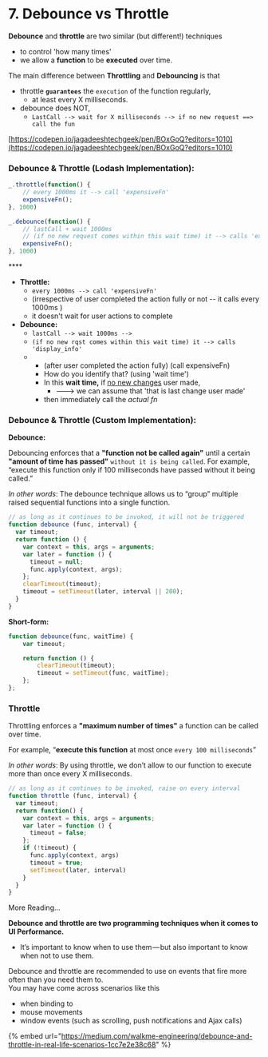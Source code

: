 # 7. Debounce vs Throttle

**Debounce** and **throttle** are two similar \(but different!\) techniques 

* to control 'how many times'
* we allow a **function** to be **executed** over time.

The main difference between **Throttling** and **Debouncing** is that 

* throttle **`guarantees`** the `execution` of the function regularly, 
  * at least every X milliseconds.
* debounce does NOT,
  * `LastCall --> wait for X milliseconds --> if no new request ==> call the fun`



[https://codepen.io/jagadeeshtechgeek/pen/BOxGoQ?editors=1010](https://codepen.io/jagadeeshtechgeek/pen/BOxGoQ?editors=1010)

### Debounce & Throttle \(Lodash  Implementation\):

```javascript
_.throttle(function() {
    // every 1000ms it --> call 'expensiveFn'
    expensiveFn();
}, 1000)
```

```javascript
_.debounce(function() {
    // lastCall + wait 1000ms
    // (if no new request comes within this wait time) it --> calls 'expensiveFn'
    expensiveFn();
}, 1000)
```

\*\*\*\*

* **Throttle:** 
  * `every 1000ms --> call 'expensiveFn'`  
  * \(irrespective of user completed the action fully or not -- it calls every 1000ms \)
  * it doesn't wait for user actions to complete
* **Debounce:** 
  * `lastCall --> wait 1000ms -->`
  * `(if no new rqst comes within this wait time) it --> calls 'display_info'`
  * * \(after user completed the action fully\) \(call expensiveFn\)
    * How do you identify that? \(using 'wait time'\)
    * In this **wait time,** if [no new changes](todo.md) user made,
      *  ---&gt; we can assume that 'that is last change user made'
    * then immediately call the _actual fn_





### Debounce & Throttle \(Custom  Implementation\):

**Debounce:**

Debouncing enforces that a **"function not be called again"** until a certain **"amount of time** **has** **passed"** `without it is being called`. For example, “execute this function only if 100 milliseconds have passed without it being called.”

_In other words_: The debounce technique allows us to “group” multiple raised sequential functions into a single function.

```javascript
// as long as it continues to be invoked, it will not be triggered
function debounce (func, interval) {
  var timeout;
  return function () {
    var context = this, args = arguments;
    var later = function () {
      timeout = null;
      func.apply(context, args);
    };
    clearTimeout(timeout);
    timeout = setTimeout(later, interval || 200);
  }
}
```



**Short-form:**

```javascript
function debounce(func, waitTime) {
    var timeout;

    return function () {
        clearTimeout(timeout);
        timeout = setTimeout(func, waitTime);
    };
};
```



### **Throttle**

Throttling enforces a **"maximum number of times"** a function can be called over time. 

For example, “**execute this function** at most once `every 100 milliseconds`”

_In other words_: By using throttle, we don’t allow to our function to execute more than once every X milliseconds.

```javascript
// as long as it continues to be invoked, raise on every interval
function throttle (func, interval) {
  var timeout;
  return function() {
    var context = this, args = arguments;
    var later = function () {
      timeout = false;
    };
    if (!timeout) {
      func.apply(context, args)
      timeout = true;
      setTimeout(later, interval)
    }
  }
}
```







More Reading...

**Debounce and throttle are two programming techniques when it comes to UI Performance.** 

* It’s important to know when to use them — but also important to know when not to use them. 

Debounce and throttle are recommended to use on events that fire more often than you need them to.   
You may have come across scenarios like this 

* when binding to 
* mouse movements 
* window events \(such as scrolling, push notifications and Ajax calls\)





{% embed url="https://medium.com/walkme-engineering/debounce-and-throttle-in-real-life-scenarios-1cc7e2e38c68" %}



